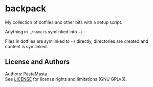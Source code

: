 backpack
======================

My collection of dotfiles and other bits with a setup script.

Anything in ```./home``` is symlinked into ```~/```

Files in dotfiles are symlinked to ~/ directly, directories are created and content is symlinked.

License and Authors
-------------------
Authors: PastaMasta  
See [LICENSE](LICENSE.md) for license rights and limitations (GNU GPLv3).

